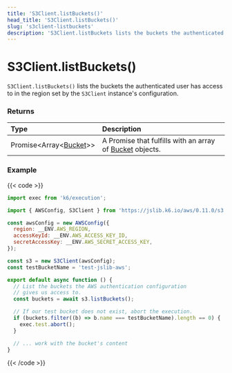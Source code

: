 ```yaml
---
title: 'S3Client.listBuckets()'
head_title: 'S3Client.listBuckets()'
slug: 's3client-listbuckets'
description: 'S3Client.listBuckets lists the buckets the authenticated user has access to'
---
```


# S3Client.listBuckets()

`S3Client.listBuckets()` lists the buckets the authenticated user has access to in the region set by the `S3Client` instance's configuration.

### Returns

| Type                                                                | Description                                                                                           |
| :------------------------------------------------------------------ | :---------------------------------------------------------------------------------------------------- |
| Promise<Array<[Bucket](/javascript-api/jslib/aws/s3client/bucket)>> | A Promise that fulfills with an array of [Bucket](/javascript-api/jslib/aws/s3client/bucket) objects. |

### Example

{{< code >}}

```javascript
import exec from 'k6/execution';

import { AWSConfig, S3Client } from 'https://jslib.k6.io/aws/0.11.0/s3.js';

const awsConfig = new AWSConfig({
  region: __ENV.AWS_REGION,
  accessKeyId: __ENV.AWS_ACCESS_KEY_ID,
  secretAccessKey: __ENV.AWS_SECRET_ACCESS_KEY,
});

const s3 = new S3Client(awsConfig);
const testBucketName = 'test-jslib-aws';

export default async function () {
  // List the buckets the AWS authentication configuration
  // gives us access to.
  const buckets = await s3.listBuckets();

  // If our test bucket does not exist, abort the execution.
  if (buckets.filter((b) => b.name === testBucketName).length == 0) {
    exec.test.abort();
  }

  // ... work with the bucket's content
}
```

{{< /code >}}


